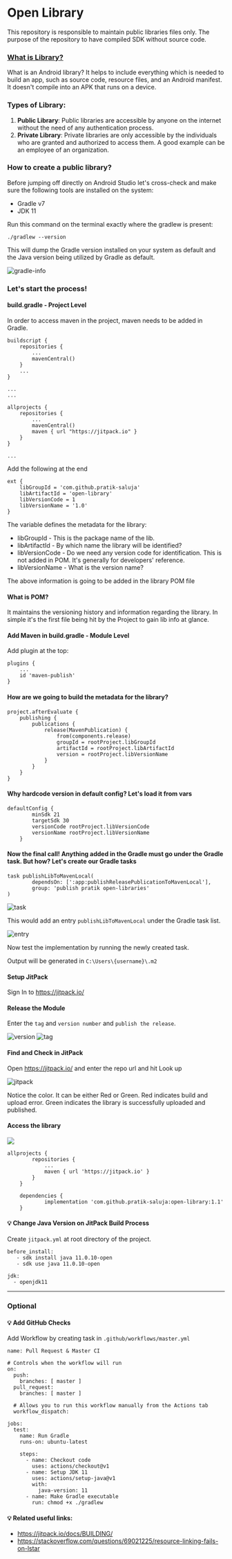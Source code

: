 # Open Library

This repository is responsible to maintain public libraries files only. The purpose of the repository to have compiled SDK without source code.

### [What is Library?](https://developer.android.com/studio/projects/android-library)
What is an Android library? It helps to include everything which is needed to build an app, such as source code, resource files, and an Android manifest. It doesn't compile into an APK that runs on a device.


### Types of Library:
1. **Public Library**: Public libraries are accessible by anyone on the internet without the need of any authentication process. 
2. **Private Library**: Private libraries are only accessible by the individuals who are granted and authorized to access them. A good example can be an employee of an organization.

### How to create a public library?

Before jumping off directly on Android Studio let's cross-check and make sure the following tools are installed on the system:

- Gradle v7
- JDK 11

Run this command on the terminal exactly where the gradlew is present:
```
./gradlew --version
```
This will dump the Gradle version installed on your system as default and the Java version being utilized by Gradle as default. 

![gradle-info](/assets/Screenshot%202021-11-25%20at%2011.53.52%20AM.png)

### Let's start the process!

#### build.gradle - Project Level

In order to access maven in the project, maven needs to be added in Gradle.

```
buildscript {
    repositories {
        ...
        mavenCentral()
    }
    ...
}

...
...

allprojects {
    repositories {
        ...
        mavenCentral()
        maven { url "https://jitpack.io" }
    }
}

...
```

Add the following at the end
```
ext {
    libGroupId = 'com.github.pratik-saluja'
    libArtifactId = 'open-library'
    libVersionCode = 1
    libVersionName = '1.0'
}
```

The variable defines the metadata for the library:

- libGroupId - This is the package name of the lib.
- libArtifactId - By which name the library will be identified?
- libVersionCode - Do we need any version code for identification. This is not added in POM. It's generally for developers' reference.
- libVersionName - What is the version name?

The above information is going to be added in the library POM file

#### What is POM?

It maintains the versioning history and information regarding the library. In simple it's the first file being hit by the Project to gain lib info at glance.

#### Add Maven in build.gradle - Module Level

Add plugin at the top:

```
plugins {
    ...
    id 'maven-publish'
}
```

#### How are we going to build the metadata for the library?

```
project.afterEvaluate {
    publishing {
        publications {
            release(MavenPublication) {
                from(components.release)
                groupId = rootProject.libGroupId
                artifactId = rootProject.libArtifactId
                version = rootProject.libVersionName
            }
        }
    }
}
```

#### Why hardcode version in default config? Let's load it from vars

```
defaultConfig {
        minSdk 21
        targetSdk 30
        versionCode rootProject.libVersionCode
        versionName rootProject.libVersionName
    }
```

#### Now the final call! Anything added in the Gradle must go under the Gradle task. But how? Let's create our Gradle tasks

```
task publishLibToMavenLocal(
        dependsOn: [':app:publishReleasePublicationToMavenLocal'],
        group: 'publish pratik open-libraries'
)
```

![task](/assets/Screenshot%202021-11-30%20at%206.12.00%20PM.png)

This would add an entry `publishLibToMavenLocal` under the Gradle task list.

![entry](/assets/Screenshot%202021-11-30%20at%206.12.19%20PM.png)

Now test the implementation by running the newly created task.

Output will be generated in `C:\Users\{username}\.m2`

#### Setup JitPack

Sign In to https://jitpack.io/ 

#### Release the Module

Enter the ```tag``` and ```version number``` and ```publish the release```.

![version](/assets/Screenshot%202021-11-30%20at%205.46.20%20PM.png)
![tag](/assets/Screenshot%202021-11-30%20at%205.46.29%20PM.png)

#### Find and Check in JitPack

Open https://jitpack.io/ and enter the repo url and hit Look up

![jitpack](/assets/Screenshot%202021-11-30%20at%205.47.54%20PM.png)

Notice the color. It can be either Red or Green. Red indicates build and upload error. Green indicates the library is successfully uploaded and published.

#### Access the library

[![](https://jitpack.io/v/pratik-saluja/open-library.svg)](https://jitpack.io/#pratik-saluja/open-library)

```
allprojects {
		repositories {
			...
			maven { url 'https://jitpack.io' }
		}
	}
```

```
	dependencies {
	        implementation 'com.github.pratik-saluja:open-library:1.1'
	}
```

#### :bulb: Change Java Version on JitPack Build Process

Create ```jitpack.yml``` at root directory of the project.

```
before_install:
   - sdk install java 11.0.10-open
   - sdk use java 11.0.10-open

jdk:
  - openjdk11
```

---
### Optional

#### :bulb: Add GitHub Checks

Add Workflow by creating task in ```.github/workflows/master.yml```

```
name: Pull Request & Master CI

# Controls when the workflow will run
on:
  push:
    branches: [ master ]
  pull_request:
    branches: [ master ]

  # Allows you to run this workflow manually from the Actions tab
  workflow_dispatch:

jobs:
  test:
    name: Run Gradle
    runs-on: ubuntu-latest

    steps:
      - name: Checkout code
        uses: actions/checkout@v1
      - name: Setup JDK 11
        uses: actions/setup-java@v1
        with:
          java-version: 11
      - name: Make Gradle executable
        run: chmod +x ./gradlew
```

#### :bulb: Related useful links:
- https://jitpack.io/docs/BUILDING/
- https://stackoverflow.com/questions/69021225/resource-linking-fails-on-lstar

